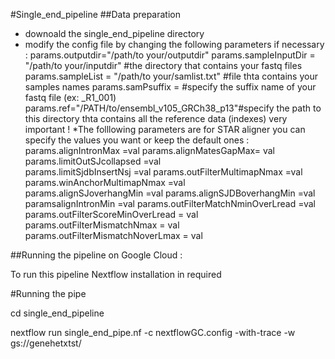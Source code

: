 #Single_end_pipeline 
##Data preparation 
* downoald the single_end_pipeline directory 
* modify the config file by changing the following parameters if necessary :
params.outputdir="/path/to your/outputdir"
params.sampleInputDir = "/path/to your/inputdir" #the directory that contains your fastq files 
params.sampleList = "/path/to your/samlist.txt" #file thta contains your samples names 
params.samPsuffix = #specify the suffix name of your fastq file (ex: _R1_001)
params.ref="/PATH/to/ensembl_v105_GRCh38_p13"#specify the path to this directory thta contains all the reference data (indexes) very important !
*The folllowing parameters are for STAR aligner you can specify the values you want or keep the default ones :
params.alignIntronMax =val 
params.alignMatesGapMax= val  
params.limitOutSJcollapsed =val  
params.limitSjdbInsertNsj =val
params.outFilterMultimapNmax =val 
params.winAnchorMultimapNmax =val  
params.alignSJoverhangMin =val 
params.alignSJDBoverhangMin =val  
paramsalignIntronMin =val 
params.outFilterMatchNminOverLread =val 
params.outFilterScoreMinOverLread = val 
params.outFilterMismatchNmax = val  
params.outFilterMismatchNoverLmax = val  


##Running the pipeline on Google Cloud :

To run this pipeline Nextflow installation in required 

#Running the pipe 

cd single_end_pipeline

nextflow run single_end_pipe.nf -c nextflowGC.config -with-trace  -w gs://genehetxtst/<dirName>


